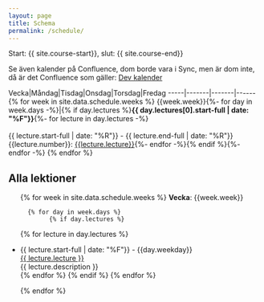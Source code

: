 ```yaml
---
layout: page
title: Schema
permalink: /schedule/
---
```


Start: {{ site.course-start}}, slut: {{ site.course-end}}

Se även kalender på Confluence, dom borde vara i Sync, men är dom inte, då är det Confluence som gäller: [Dev kalender](https://plushogskolan.atlassian.net/wiki/display/TO/calendar/578442b2-ec9a-42c8-92c4-4ad20a003e69?calendarName=Dev)

Vecka|Måndag|Tisdag|Onsdag|Torsdag|Fredag
-----|-------|-------|------{% for week in site.data.schedule.weeks %}
{{week.week}}{%- for day in week.days -%}|{% if day.lectures %}**{{ day.lectures[0].start-full | date: "%F"}}**{%- for lecture in day.lectures -%}<br /><br />{{ lecture.start-full | date: "%R"}} - {{ lecture.end-full | date: "%R"}}<br />{{lecture.number}}: [{{lecture.lecture}}]({{lecture.slug}}){%- endfor -%}{% endif %}{%- endfor -%}
{% endfor %}



## Alla lektioner
<ul id="archive">
{% for week in site.data.schedule.weeks %}
      <b>Vecka</b>: {{week.week}}<br/>
      
      {% for day in week.days %}
            {% if day.lectures %}
{% for lecture in day.lectures %}
<li class="archiveposturl">
        <span class="postlower">{{ lecture.start-full | date: "%F"}} - {{day.weekday}}</span><br>
        <span><a href="{{ lecture.slug }}">{{ lecture.lecture }}</a></span><br>
<span class = "postlower">
{{ lecture.description }}</span>
<strong style="font-size:100%; font-family: 'Titillium Web', sans-serif; float:right; padding-right: .5em">
	<a href="https://github.com/{{ site.githubdir}}/tree/master/{{ lecture.dirname }}"><i class="fab fa-github"></i></a>&nbsp;&nbsp;
<a href="https://github.com/{{ site.githubdir}}/blob/master/{{ lecture.dirname }}/{{ lecture.filename}}.pdf"><i class="fas fa-file-pdf"></i></a>
</strong> 
      </li>
      {% endfor %}
            {% endif %}
      {% endfor %}
      
{% endfor %}
</ul>

